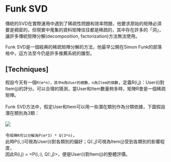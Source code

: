 # Funk SVD
傳統的SVD在實際運用中遇到了稀疏性問題和效率問題，他要求原始的矩陣必須要是稠密的，但現實中蒐集的資料矩陣往往都是稀疏的，其中存在許多的「洞」，讓許多傳統矩陣分解(decomposition, factorization)方法無法使用。<br>

Funk SVD是一個經典的稀疏矩陣分解的方法，他最早公開在Simon Funk的部落格中，這方法至今仍是許多推薦系統的雛型。<br>

## [Techniques]

假設今天有一個`R(m*n)，其中m為User的總數，n為Item的個數`，定義R(i,j)：User(i)對Item(j)的評分。可以合理的猜測，當User和Item數量夠多時，矩陣R會是一個稀疏矩陣。<br><br>
Funk SVD方法中，假定User和Item可以用一些潛在類別作為分類依據，下圖假設潛在類別為3類：<br><br>
![](https://github.com/worcdlo/Machine-Learning/blob/master/Funk%20SVD/Equ4.gif)<br><br>
令`矩陣R可以分解為P(m*3) * Q(3*n)`，<br>
此時P(i,:)可視為User(i)對各類別的偏好；Q(:,j)可視為Item(j)受到各類別的影響程度，<br>
因此R(i,j) = <P(i,:), Q(:,j)>，便是User(i)對Item(j)的整體評價。<br>
